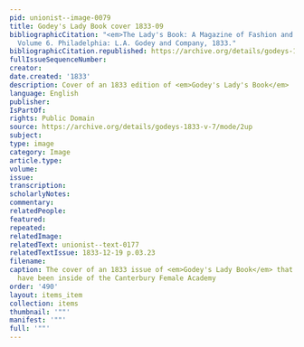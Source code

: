 ```yaml
---
pid: unionist--image-0079
title: Godey's Lady Book cover 1833-09
bibliographicCitation: "<em>The Lady's Book: A Magazine of Fashion and the Arts</em>.
  Volume 6. Philadelphia: L.A. Godey and Company, 1833."
bibliographicCitation.republished: https://archive.org/details/godeys-1833-v-7/mode/2up
fullIssueSequenceNumber: 
creator: 
date.created: '1833'
description: Cover of an 1833 edition of <em>Godey's Lady's Book</em>
language: English
publisher: 
IsPartOf: 
rights: Public Domain
source: https://archive.org/details/godeys-1833-v-7/mode/2up
subject: 
type: image
category: Image
article.type: 
volume: 
issue: 
transcription: 
scholarlyNotes: 
commentary: 
relatedPeople: 
featured: 
repeated: 
relatedImage: 
relatedText: unionist--text-0177
relatedTextIssue: 1833-12-19 p.03.23
filename: 
caption: The cover of an 1833 issue of <em>Godey's Lady Book</em> that might well
  have been inside of the Canterbury Female Academy
order: '490'
layout: items_item
collection: items
thumbnail: '""'
manifest: '""'
full: '""'
---
```

